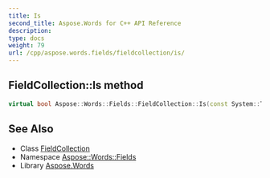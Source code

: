 ```yaml
---
title: Is
second_title: Aspose.Words for C++ API Reference
description: 
type: docs
weight: 79
url: /cpp/aspose.words.fields/fieldcollection/is/
---
```

## FieldCollection::Is method




```cpp
virtual bool Aspose::Words::Fields::FieldCollection::Is(const System::TypeInfo &target) const override
```

## See Also

* Class [FieldCollection](../)
* Namespace [Aspose::Words::Fields](../../)
* Library [Aspose.Words](../../../)
